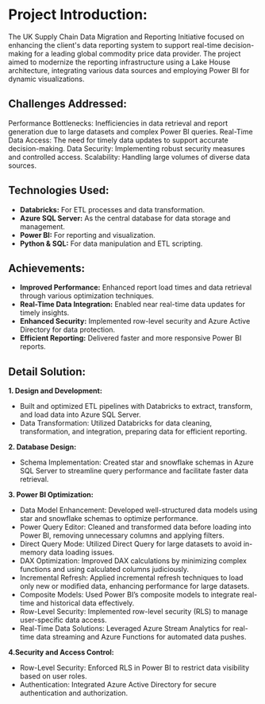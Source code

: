 # Project Introduction:
The UK Supply Chain Data Migration and Reporting Initiative focused on enhancing the client's data reporting system to support real-time decision-making for a leading global commodity price data provider. The project aimed to modernize the reporting infrastructure using a Lake House architecture, integrating various data sources and employing Power BI for dynamic visualizations.

## Challenges Addressed:

Performance Bottlenecks: Inefficiencies in data retrieval and report generation due to large datasets and complex Power BI queries.
Real-Time Data Access: The need for timely data updates to support accurate decision-making.
Data Security: Implementing robust security measures and controlled access.
Scalability: Handling large volumes of diverse data sources.

## Technologies Used:

* **Databricks:** For ETL processes and data transformation.
* **Azure SQL Server:** As the central database for data storage and management.
* **Power BI:** For reporting and visualization.
* **Python & SQL:** For data manipulation and ETL scripting.

##  Achievements:
* **Improved Performance:** Enhanced report load times and data retrieval through various optimization techniques.
* **Real-Time Data Integration:** Enabled near real-time data updates for timely insights.
* **Enhanced Security:** Implemented row-level security and Azure Active Directory for data protection.
* **Efficient Reporting:** Delivered faster and more responsive Power BI reports.


##  Detail Solution:
**1. Design and Development:**
   * Built and optimized ETL pipelines with Databricks to extract, transform, and load data into Azure SQL Server.
   * Data Transformation: Utilized Databricks for data cleaning, transformation, and integration, preparing data for efficient reporting.
     
**2. Database Design:**
   * Schema Implementation: Created star and snowflake schemas in Azure SQL Server to streamline query performance and facilitate faster data retrieval.

**3. Power BI Optimization:**
   * Data Model Enhancement: Developed well-structured data models using star and snowflake schemas to optimize performance.
   * Power Query Editor: Cleaned and transformed data before loading into Power BI, removing unnecessary columns and applying filters.
   * Direct Query Mode: Utilized Direct Query for large datasets to avoid in-memory data loading issues.
   * DAX Optimization: Improved DAX calculations by minimizing complex functions and using calculated columns judiciously.
   * Incremental Refresh: Applied incremental refresh techniques to load only new or modified data, enhancing performance for large datasets.
   *  Composite Models: Used Power BI’s composite models to integrate real-time and historical data effectively.
   * Row-Level Security: Implemented row-level security (RLS) to manage user-specific data access.
   * Real-Time Data Solutions: Leveraged Azure Stream Analytics for real-time data streaming and Azure Functions for automated data pushes.

**4.Security and Access Control:**
   * Row-Level Security: Enforced RLS in Power BI to restrict data visibility based on user roles.
   * Authentication: Integrated Azure Active Directory for secure authentication and authorization.
